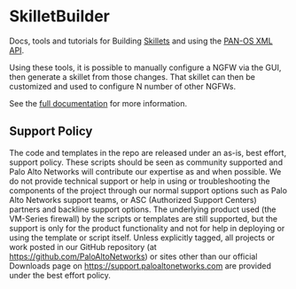 # SkilletBuilder
Docs, tools and tutorials for Building [Skillets](https://live.paloaltonetworks.com/t5/quickplay-solutions-discussions/the-palo-alto-networks-skillet-story/m-p/308056)
and using the [PAN-OS XML API](https://skilletbuilder.readthedocs.io/en/latest/building_blocks/xml_and_skillets.html).


Using these tools, it is possible to manually configure a NGFW via the GUI,
then generate a skillet from those changes. That 
skillet can then be customized and used to configure N number of other NGFWs.

See the [full documentation](https://skilletbuilder.readthedocs.io/en/latest/) for more information.

## Support Policy
The code and templates in the repo are released under an as-is, best effort,
support policy. These scripts should be seen as community supported and
Palo Alto Networks will contribute our expertise as and when possible.
We do not provide technical support or help in using or troubleshooting the
components of the project through our normal support options such as
Palo Alto Networks support teams, or ASC (Authorized Support Centers)
partners and backline support options. The underlying product used
(the VM-Series firewall) by the scripts or templates are still supported,
but the support is only for the product functionality and not for help in
deploying or using the template or script itself. Unless explicitly tagged,
all projects or work posted in our GitHub repository
(at https://github.com/PaloAltoNetworks) or sites other than our official
Downloads page on https://support.paloaltonetworks.com are provided under
the best effort policy.
